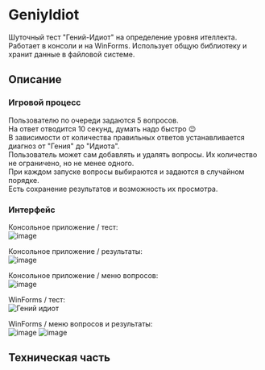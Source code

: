 # GeniyIdiot
 Шуточный тест "Гений-Идиот" на определение уровня ителлекта.<br>Работает в консоли и на WinForms. Использует общую библиотеку и хранит данные в файловой системе.
## Описание
### Игровой процесс
Пользователю по очереди задаются 5 вопросов.<br>
На ответ отводится 10 секунд, думать надо быстро 😉<br>
В зависимости от количества правильных ответов устанавливается диагноз от "Гения" до "Идиота".<br>
Пользователь может сам добавлять и удалять вопросы. Их количество не ограничено, но не менее одного.<br>
При каждом запуске вопросы выбираются и задаются в случайном порядке.<br>
Есть сохранение результатов и возможность их просмотра.
### Интерфейс
Консольное приложение / тест:<br>
![image](https://github.com/user-attachments/assets/007633aa-ee7c-4a6f-84c5-fc2988b911ba)

Консольное приложение / результаты:<br>
![image](https://github.com/user-attachments/assets/73f43720-168a-433f-b5da-52a7606c9c0a)

Консольное приложение / меню вопросов:<br>
![image](https://github.com/user-attachments/assets/41278aff-9e02-4e86-b4da-806ef9cf8d25)

WinForms / тест:<br>
![Гений идиот](https://github.com/user-attachments/assets/ad88c24a-c797-4f3b-ab63-8962f9fd89bd)

WinForms / меню вопросов и результаты:<br>
![image](https://github.com/user-attachments/assets/01753971-ebf6-4ad5-a30e-8daab12fc2ca)
![image](https://github.com/user-attachments/assets/e9b57639-a9ac-4a13-8fb7-fa218ed609eb)



## Техническая часть


